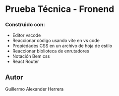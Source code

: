 # Prueba Técnica - Fronend

### Construido con:

- Editor vscode
- Reaccionar código usando vite en vs code
- Propiedades CSS en un archivo de hoja de estilo
- Reaccionar biblioteca de enrutadores
- Notación Bem css
- React Router



## Autor

Guillermo Alexander Herrera


